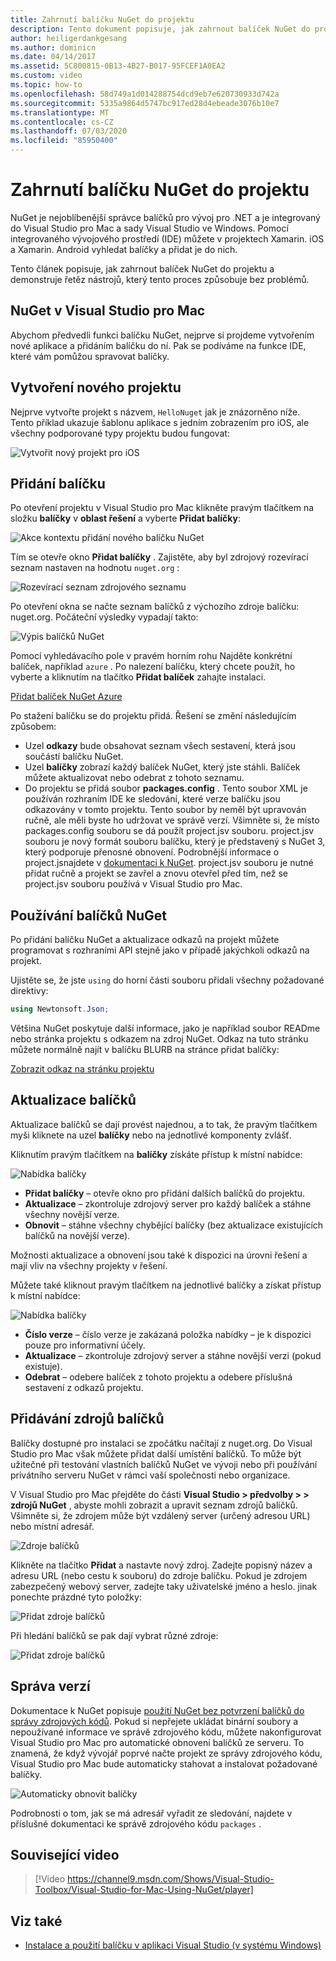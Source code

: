 ```yaml
---
title: Zahrnutí balíčku NuGet do projektu
description: Tento dokument popisuje, jak zahrnout balíček NuGet do projektu Xamarin. Provede vás tím, že najde a stáhne balíček a také zavádí funkce integrace IDE.
author: heiligerdankgesang
ms.author: dominicn
ms.date: 04/14/2017
ms.assetid: 5C800815-0B13-4B27-B017-95FCEF1A0EA2
ms.custom: video
ms.topic: how-to
ms.openlocfilehash: 58d749a1d014288754dcd9eb7e620730933d742a
ms.sourcegitcommit: 5335a9864d5747bc917ed28d4ebeade3076b10e7
ms.translationtype: MT
ms.contentlocale: cs-CZ
ms.lasthandoff: 07/03/2020
ms.locfileid: "85950400"
---
```

# <a name="include-a-nuget-package-in-your-project"></a>Zahrnutí balíčku NuGet do projektu

NuGet je nejoblíbenější správce balíčků pro vývoj pro .NET a je integrovaný do Visual Studio pro Mac a sady Visual Studio ve Windows. Pomocí integrovaného vývojového prostředí (IDE) můžete v projektech Xamarin. iOS a Xamarin. Android vyhledat balíčky a přidat je do nich.

Tento článek popisuje, jak zahrnout balíček NuGet do projektu a demonstruje řetěz nástrojů, který tento proces způsobuje bez problémů.

## <a name="nuget-in-visual-studio-for-mac"></a>NuGet v Visual Studio pro Mac

Abychom předvedli funkci balíčku NuGet, nejprve si projdeme vytvořením nové aplikace a přidáním balíčku do ní. Pak se podíváme na funkce IDE, které vám pomůžou spravovat balíčky.

## <a name="create-a-new-project"></a>Vytvoření nového projektu

Nejprve vytvořte projekt s názvem, `HelloNuget` jak je znázorněno níže. Tento příklad ukazuje šablonu aplikace s jedním zobrazením pro iOS, ale všechny podporované typy projektu budou fungovat:

![Vytvořit nový projekt pro iOS](media/nuget-walkthrough-NewProject.png)

## <a name="adding-a-package"></a>Přidání balíčku

Po otevření projektu v Visual Studio pro Mac klikněte pravým tlačítkem na složku **balíčky** v **oblast řešení** a vyberte **Přidat balíčky**:

![Akce kontextu přidání nového balíčku NuGet](media/nuget-walkthrough-PackagesMenu.png)

Tím se otevře okno **Přidat balíčky** . Zajistěte, aby byl zdrojový rozevírací seznam nastaven na hodnotu `nuget.org` :

![Rozevírací seznam zdrojového seznamu](media/nuget-walkthrough-Source.png)

Po otevření okna se načte seznam balíčků z výchozího zdroje balíčku: nuget.org. Počáteční výsledky vypadají takto:

![Výpis balíčků NuGet](media/nuget-walkthrough-AddPackages1.png)

Pomocí vyhledávacího pole v pravém horním rohu Najděte konkrétní balíček, například `azure` . Po nalezení balíčku, který chcete použít, ho vyberte a kliknutím na tlačítko **Přidat balíček** zahajte instalaci.

[Přidat balíček NuGet Azure](media/nuget-walkthrough-AddPackages2.png)

Po stažení balíčku se do projektu přidá. Řešení se změní následujícím způsobem:

* Uzel **odkazy** bude obsahovat seznam všech sestavení, která jsou součástí balíčku NuGet.
* Uzel **balíčky** zobrazí každý balíček NuGet, který jste stáhli. Balíček můžete aktualizovat nebo odebrat z tohoto seznamu.
* Do projektu se přidá soubor **packages.config** . Tento soubor XML je používán rozhraním IDE ke sledování, které verze balíčku jsou odkazovány v tomto projektu. Tento soubor by neměl být upravován ručně, ale měli byste ho udržovat ve správě verzí. Všimněte si, že místo packages.config souboru se dá použít project.jsv souboru. project.jsv souboru je nový formát souboru balíčku, který je představený s NuGet 3, který podporuje přenosné obnovení. Podrobnější informace o project.jsnajdete v [dokumentaci k NuGet](/NuGet/Schema/Project-Json). project.jsv souboru je nutné přidat ručně a projekt se zavřel a znovu otevřel před tím, než se project.jsv souboru používá v Visual Studio pro Mac.

## <a name="using-nuget-packages"></a>Používání balíčků NuGet

Po přidání balíčku NuGet a aktualizace odkazů na projekt můžete programovat s rozhraními API stejně jako v případě jakýchkoli odkazů na projekt.

Ujistěte se, že jste `using` do horní části souboru přidali všechny požadované direktivy:

```csharp
using Newtonsoft.Json;
```

Většina NuGet poskytuje další informace, jako je například soubor READme nebo stránka projektu s odkazem na zdroj NuGet. Odkaz na tuto stránku můžete normálně najít v balíčku BLURB na stránce přidat balíčky:

[Zobrazit odkaz na stránku projektu](media/nuget-walkthrough-project-page.png)

<a name="Package_Updates" class="injected"></a>

## <a name="package-updates"></a>Aktualizace balíčků

Aktualizace balíčků se dají provést najednou, a to tak, že pravým tlačítkem myši kliknete na uzel **balíčky** nebo na jednotlivé komponenty zvlášť.

Kliknutím pravým tlačítkem na **balíčky** získáte přístup k místní nabídce:

![Nabídka balíčky](media/nuget-walkthrough-PackagesMenu.png)

* **Přidat balíčky** – otevře okno pro přidání dalších balíčků do projektu.
* **Aktualizace** – zkontroluje zdrojový server pro každý balíček a stáhne všechny novější verze.
* **Obnovit** – stáhne všechny chybějící balíčky (bez aktualizace existujících balíčků na novější verze).

Možnosti aktualizace a obnovení jsou také k dispozici na úrovni řešení a mají vliv na všechny projekty v řešení.

Můžete také kliknout pravým tlačítkem na jednotlivé balíčky a získat přístup k místní nabídce:

![Nabídka balíčky](media/nuget-walkthrough-PackageMenu.png)

* **Číslo verze** – číslo verze je zakázaná položka nabídky – je k dispozici pouze pro informativní účely.
* **Aktualizace** – zkontroluje zdrojový server a stáhne novější verzi (pokud existuje).
* **Odebrat** – odebere balíček z tohoto projektu a odebere příslušná sestavení z odkazů projektu.

## <a name="adding-package-sources"></a>Přidávání zdrojů balíčků

Balíčky dostupné pro instalaci se zpočátku načítají z nuget.org. Do Visual Studio pro Mac však můžete přidat další umístění balíčků. To může být užitečné při testování vlastních balíčků NuGet ve vývoji nebo při používání privátního serveru NuGet v rámci vaší společnosti nebo organizace.

V Visual Studio pro Mac přejděte do části **Visual Studio > předvolby > > zdrojů NuGet** , abyste mohli zobrazit a upravit seznam zdrojů balíčků. Všimněte si, že zdrojem může být vzdálený server (určený adresou URL) nebo místní adresář.

![Zdroje balíčků](media/nuget-walkthrough-PackageSource.png)

Klikněte na tlačítko **Přidat** a nastavte nový zdroj. Zadejte popisný název a adresu URL (nebo cestu k souboru) do zdroje balíčku. Pokud je zdrojem zabezpečený webový server, zadejte taky uživatelské jméno a heslo. jinak ponechte prázdné tyto položky:

![Přidat zdroje balíčků](media/nuget-walkthrough-PackageSource2.png)

Při hledání balíčků se pak dají vybrat různé zdroje:

![Přidat zdroje balíčků](media/nuget-walkthrough-PackageSource3.png)

## <a name="version-control"></a>Správa verzí

Dokumentace k NuGet popisuje [použití NuGet bez potvrzení balíčků do správy zdrojových kódů](/nuget/consume-packages/packages-and-source-control). Pokud si nepřejete ukládat binární soubory a nepoužívané informace ve správě zdrojového kódu, můžete nakonfigurovat Visual Studio pro Mac pro automatické obnovení balíčků ze serveru. To znamená, že když vývojář poprvé načte projekt ze správy zdrojového kódu, Visual Studio pro Mac bude automaticky stahovat a instalovat požadované balíčky.

![Automaticky obnovit balíčky](media/nuget-walkthrough-AutoRestore.png)

Podrobnosti o tom, jak se má adresář vyřadit ze sledování, najdete v příslušné dokumentaci ke správě zdrojového kódu `packages` .

## <a name="related-video"></a>Související video

> [!Video https://channel9.msdn.com/Shows/Visual-Studio-Toolbox/Visual-Studio-for-Mac-Using-NuGet/player]

## <a name="see-also"></a>Viz také

* [Instalace a použití balíčku v aplikaci Visual Studio (v systému Windows)](/nuget/quickstart/install-and-use-a-package-in-visual-studio)
